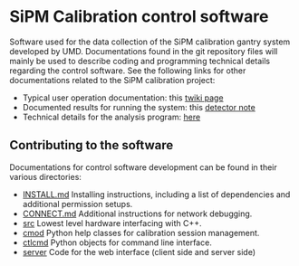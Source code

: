# SiPM Calibration control software

Software used for the data collection of the SiPM calibration gantry system
developed by UMD. Documentations found in the git repository files will mainly be
used to describe coding and programming technical details regarding the control
software. See the following links for other documentations related to the SiPM
calibration project:

- Typical user operation documentation: this [twiki page][SiPMCalibTwiki]
- Documented results for running the system: this [detector note][SiPMCalibDN]
- Technical details for the analysis program: [here][SiPMCalibAnalysis]

## Contributing to the software

Documentations for control software development can be found in their various
directories:

- [INSTALL.md](INSTALL.md) Installing instructions, including a list of dependencies
  and additional permission setups.
- [CONNECT.md](CONNECT.md) Additional instructions for network debugging.
- [src](src) Lowest level hardware interfacing with C++.
- [cmod](cmod) Python help classes for calibration session management.
- [ctlcmd](ctlcmd) Python objects for command line interface.
- [server](server) Code for the web interface (client side and server side)

[SiPMCalibTwiki]: https://twiki.cern.ch/twiki/bin/viewauth/CMS/UMDHGCalSiPMCalib
[docker]: https://docs.docker.com/get-docker/
[SiPMCalibAnalysis]: https://github.com/yimuchen/SiPMCalib
[SiPMCalibDN]: https://icms.cern.ch/tools/publications/notes/entries/DN/2019/048